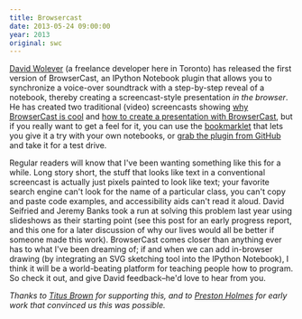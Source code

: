 ```yaml
---
title: Browsercast
date: 2013-05-24 09:00:00
year: 2013
original: swc
---
```

<p>
  <a href="http://blog.codekills.net/">David Wolever</a>
  (a freelance developer here in Toronto)
  has released the first version of BrowserCast,
  an IPython Notebook plugin that allows you to synchronize a voice-over soundtrack with
  a step-by-step reveal of a notebook,
  thereby creating a screencast-style presentation <em>in the browser</em>.
  He has created two traditional (video) screencasts showing
  <a href="http://youtu.be/OAIyHgbi5rM">why BrowserCast is cool</a>
  and
  <a href="http://youtu.be/UhHRuPPFWtE">how to create a presentation with BrowserCast</a>,
  but if you really want to get a feel for it,
  you can use the <a href="http://wolever.github.io/browsercast/">bookmarklet</a>
  that lets you give it a try with your own notebooks,
  or <a href="https://github.com/wolever/browsercast">grab the plugin from GitHub</a>
  and take it for a test drive.
</p>
<p>
  Regular readers will know that I've been wanting something like this for a while.
  Long story short,
  the stuff that looks like text in a conventional screencast
  is actually just pixels painted to look like text;
  your favorite search engine can't look for the name of a particular class,
  you can't copy and paste code examples,
  and accessibility aids can't read it aloud.
  David Seifried and Jeremy Banks took a run at solving this problem last year
  using slideshows as their starting point
  (see this post for an early progress report,
  and this one
  for a later discussion of why our lives would all be better if someone made this work).
  BrowserCast comes closer than anything ever has to what I've been dreaming of;
  if and when we can add in-browser drawing
  (by integrating an SVG sketching tool into the IPython Notebook),
  I think it will be a world-beating platform for teaching people how to program.
  So check it out,
  and give David feedback–he'd love to hear from you.
</p>
<p><em>
    Thanks to <a href="http://ivory.idyll.org/blog/">Titus Brown</a> for supporting this,
    and to <a href="http://www.ptone.com/dablog/">Preston Holmes</a> for early work
    that convinced us this was possible.
</em></p>
